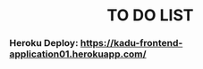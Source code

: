 <h1 align=center>TO DO LIST</h1>

### Heroku Deploy: https://kadu-frontend-application01.herokuapp.com/
